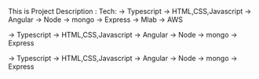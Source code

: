 This is Project Description :
Tech:
  ->  Typescript
  ->  HTML,CSS,Javascript
  ->  Angular
  ->  Node
  ->  mongo
  ->  Express 
  ->  Mlab
  ->  AWS

  -> Typescript
  ->  HTML,CSS,Javascript
  ->  Angular
  ->  Node
  ->  mongo
  ->  Express

  -> Typescript
  ->  HTML,CSS,Javascript
  ->  Angular
  ->  Node
  ->  mongo
  ->  Express
